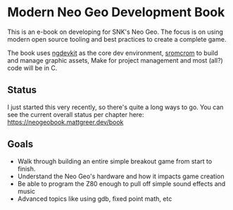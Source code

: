 # Modern Neo Geo Development Book

This is an e-book on developing for SNK's Neo Geo. The focus is on using modern open source tooling and best practices to create a complete game.

The book uses [ngdevkit](https://github.com/dciabrin/ngdevkit) as the core dev environment, [sromcrom](https://github.com/city41/sromcrom) to build and manage graphic assets, Make for project management and most (all?) code will be in C.

## Status

I just started this very recently, so there's quite a long ways to go. You can see the current overall status per chapter here: https://neogeobook.mattgreer.dev/book

## Goals

- Walk through building an entire simple breakout game from start to finish.
- Understand the Neo Geo's hardware and how it impacts game creation
- Be able to program the Z80 enough to pull off simple sound effects and music
- Advanced topics like using gdb, fixed point math, etc
